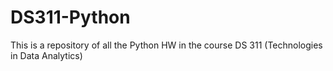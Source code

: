# DS311-Python
This is a repository of all the Python HW in the course DS 311 (Technologies in Data Analytics)
